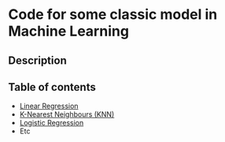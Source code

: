 # Code for some classic model in Machine Learning

## Description

## Table of contents
- [Linear Regression]()
- [K-Nearest Neighbours (KNN)]()
- [Logistic Regression]()
- Etc
